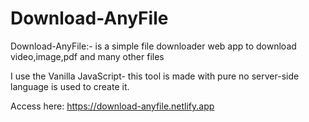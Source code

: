 # Download-AnyFile

Download-AnyFile:- is a simple file downloader web app to download video,image,pdf and many other files

I use the Vanilla JavaScript- this tool is made with pure no server-side language is used to create it.

Access here: https://download-anyfile.netlify.app
